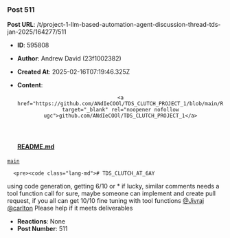 ### Post 511
**Post URL**: /t/project-1-llm-based-automation-agent-discussion-thread-tds-jan-2025/164277/511
- **ID**: 595808
- **Author**: Andrew David (23f1002382)
- **Created At**: 2025-02-16T07:19:46.325Z
- **Content**:  
  <aside class="onebox githubblob" data-onebox-src="https://github.com/ANdIeCOOl/TDS_CLUTCH_PROJECT_1/blob/main/README.md">
  <header class="source">

      <a href="https://github.com/ANdIeCOOl/TDS_CLUTCH_PROJECT_1/blob/main/README.md" target="_blank" rel="noopener nofollow ugc">github.com/ANdIeCOOl/TDS_CLUTCH_PROJECT_1</a>
  </header>

  <article class="onebox-body">
    <h4><a href="https://github.com/ANdIeCOOl/TDS_CLUTCH_PROJECT_1/blob/main/README.md" target="_blank" rel="noopener nofollow ugc">README.md</a></h4>

<div class="git-blob-info">
  <a href="https://github.com/ANdIeCOOl/TDS_CLUTCH_PROJECT_1/blob/main/README.md" rel="noopener nofollow ugc"><code>main</code></a>
</div>


      <pre><code class="lang-md"># TDS_CLUTCH_AT_6AY
</code></pre>




  </article>

  <div class="onebox-metadata">
    
    
  </div>

  <div style="clear: both"></div>
</aside>

using code generation, getting 6/10 or * if lucky, similar comments needs a tool function call for sure, maybe someone can implement and create pull request, if you all can get 10/10 fine tuning with tool functions
<a class="mention" href="/u/jivraj">@Jivraj</a> <a class="mention" href="/u/carlton">@carlton</a> Please help if it meets deliverables
- **Reactions**: None
- **Post Number**: 511

